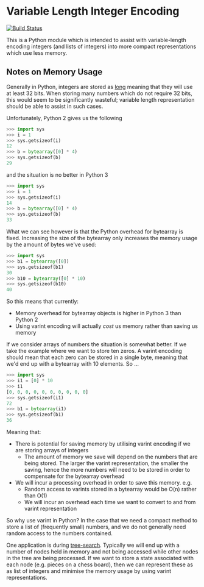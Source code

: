 Variable Length Integer Encoding
================================

[![Build Status](https://travis-ci.org/bright-tools/varints.svg?branch=master)](https://travis-ci.org/bright-tools/varints)

This is a Python module which is intended to assist with variable-length encoding integers (and lists of integers) into more compact representations which use less memory.

Notes on Memory Usage
---------------------

Generally in Python, integers are stored as [long](https://docs.python.org/2/library/stdtypes.html#numeric-types-int-float-long-complex) meaning that they will use at least 32 bits.  When storing many numbers which do not require 32 bits, this would seem to be significantly wasteful; variable length representation should be able to assist in such cases.

Unfortunately, Python 2 gives us the following

```python
>>> import sys
>>> i = 1
>>> sys.getsizeof(i)
12
>>> b = bytearray([0] * 4)
>>> sys.getsizeof(b)
29
```

and the situation is no better in Python 3

```python
>>> import sys
>>> i = 1
>>> sys.getsizeof(i)
14
>>> b = bytearray([0] * 4)
>>> sys.getsizeof(b)
33
```

What we can see however is that the Python overhead for bytearray is fixed.  Increasing the size of the bytearray only increases the memory usage by the amount of bytes we've used:

```python
>>> import sys
>>> b1 = bytearray([0])
>>> sys.getsizeof(b1)
30
>>> b10 = bytearray([0] * 10)
>>> sys.getsizeof(b10)
40
```

So this means that currently:
* Memory overhead for bytearray objects is higher in Python 3 than Python 2
* Using varint encoding will actually *cost* us memory rather than saving us memory

If we consider arrays of numbers the situation is somewhat better.  If we take the example where we want to store ten zeros.  A varint encoding should mean that each zero can be stored in a single byte, meaning that we'd end up with a bytearray with 10 elements.  So ...

```python
>>> import sys
>>> i1 = [0] * 10
>>> i1
[0, 0, 0, 0, 0, 0, 0, 0, 0, 0]
>>> sys.getsizeof(i1)
72
>>> b1 = bytearray(i1)
>>> sys.getsizeof(b1)
36
```

Meaning that:
* There is potential for saving memory by utilising varint encoding if we are storing arrays of integers
  * The amount of memory we save will depend on the numbers that are being stored.  The larger the varint representation, the smaller the saving, hence the more numbers will need to be stored in order to compensate for the bytearray overhead
* We will incur a processing overhead in order to save this memory.  e.g.  
  * Random access to varints stored in a bytearray would be O(n) rather than O(1)
  * We will incur an overhead each time we want to convert to and from varint representation

So why use varint in Python?  In the case that we need a compact method to store a list of (frequently small) numbers, and we do not generally need random access to the numbers contained.

One application is during [tree-search](https://en.wikipedia.org/wiki/Search_tree).  Typically we will end up with a number of nodes held in memory and not being accessed while other nodes in the tree are being processed.  If we want to store a state associated with each node (e.g. pieces on a chess board), then we can represent these as as list of integers and minimise the memory usage by using varint representations.
